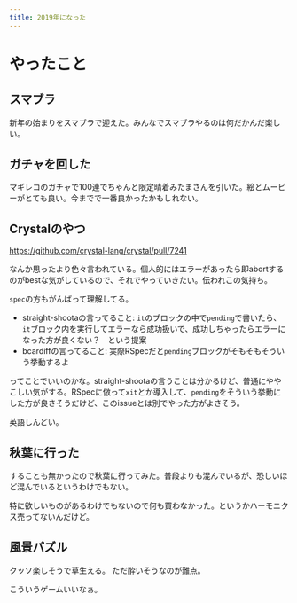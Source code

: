 ```yaml
---
title: 2019年になった
---
```


# やったこと

## スマブラ

新年の始まりをスマブラで迎えた。みんなでスマブラやるのは何だかんだ楽しい。

## ガチャを回した

マギレコのガチャで100連でちゃんと限定晴着みたまさんを引いた。絵とムービーがとても良い。今までで一番良かったかもしれない。

## Crystalのやつ

https://github.com/crystal-lang/crystal/pull/7241

なんか思ったより色々言われている。個人的にはエラーがあったら即abortするのがbestな気がしているので、それでやっていきたい。伝われこの気持ち。

`spec`の方もがんばって理解してる。

- straight-shootaの言ってること: `it`のブロックの中で`pending`で書いたら、`it`ブロック内を実行してエラーなら成功扱いで、成功しちゃったらエラーになった方が良くない？　という提案
- bcardiffの言ってること: 実際RSpecだと`pending`ブロックがそもそもそういう挙動するよ

ってことでいいのかな。straight-shootaの言うことは分かるけど、普通にややこしい気がする。RSpecに倣って`xit`とか導入して、`pending`をそういう挙動にした方が良さそうだけど、このissueとは別でやった方がよさそう。

英語しんどい。

## 秋葉に行った

することも無かったので秋葉に行ってみた。普段よりも混んでいるが、恐しいほど混んでいるというわけでもない。

特に欲しいものがあるわけでもないので何も買わなかった。というかハーモニクス売ってないんだけど。

## 風景パズル

クッソ楽しそうで草生える。
ただ酔いそうなのが難点。

こういうゲームいいなぁ。
